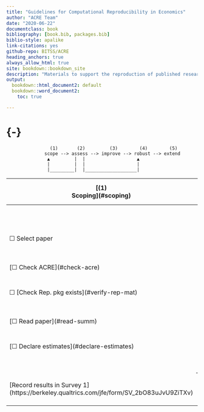 ```yaml
--- 
title: "Guidelines for Computational Reproducibility in Economics"
author: "ACRE Team"
date: "2020-06-22"
documentclass: book
bibliography: [book.bib, packages.bib]
biblio-style: apalike
link-citations: yes
github-repo: BITSS/ACRE
heading_anchors: true
always_allow_html: true
site: bookdown::bookdown_site
description: "Materials to support the reproduction of published research in economics."
output:
  bookdown::html_document2: default
  bookdown::word_document2:
    toc: true

---
```

 
 
#  {-}

                    (1)       (2)         (3)        (4)        (5)
                  scope --> assess --> improve --> robust --> extend
                   ▲         |  |                   ▲
                   |         |  |                   |
                   |_________|  |___________________|

<table>
   <thead>
      <tr>
         <th>[(1) <br> Scoping](#scoping) </th>
         <th>[(2) Assessment](#assessment)</th>
         <th colspan=2>[(3) <br> Improvement](#improvements)</th>
         <th>[(4) Robustness](#robust)</th>
         <th>[(5) Extensions]()</th>
      </tr>
   </thead>
   <tbody>
      <tr>
         <td></td>
         <td></td>
         <td>[Outcome-level](#improvements)</td>
         <td>[Paper-level](#paper-level)</td>
      </tr>
      <tr>
         <td>&#9744; Select paper</td>
         <td>[&#9744; Describe inputs](#describe-inputs)</td>
         <td>[&#9744; + Raw data](#rd)</td>
         <td>[&#9744; + Version control](#paper-level)</td>
         <td>[&#9744; Analytical choices](#id-analy)</td>
         <td>&#9744; New method</td>
      </tr>
      <tr>
         <td>[&#9744; Check ACRE](#check-acre)</td>
         <td>[&#9744; Reproduction diagrams](#diagram)</td>
         <td>[&#9744; + Analysis data](#ad)</td>
         <td>[&#9744; + Documentation](#paper-level)</td>
         <td>[&#9744; Type of choice](#id-type)</td>
         <td>&#9744; New data</td>
      </tr>
      <tr>
         <td>&#9744; [Check Rep. pkg exists](#verify-rep-mat)</td>
         <td>[&#9744; Reproduction score](#score)</td>
         <td>[&#9744; + Analysis code](#ac)</td>
         <td>[&#9744; + Dynamic document](#paper-level)</td>
         <td>[&#9744; Choice value](#id-val)</td>
         <td></td>
      </tr>
      <tr>
         <td>[&#9744;  Read paper](#read-summ)</td>
         <td></td>
         <td>[&#9744; + Cleaning code](#cc)</td>
         <td>[&#9744; + File structure](#paper-level)</td>
         <td>[&#9744; Justify and test alternatives](#test-rob)</td>
         <td></td>
      </tr>
      <tr>
         <td>[&#9744; Declare estimates](#declare-estimates)</td>
         <td></td>
         <td>[&#9744; Debug analysis code](#dac)</td>
         <td></td>
         <td>
         <td></td>
         <td></td>
      </tr>
      <tr>
         <td></td>
         <td></td>
         <td>[&#9744; Debug cleaning code](#dcc)</td>
         <td></td>
         <td></td>
         <td></td>
      </tr>
      <tr>
         <td>[Record results in Survey 1](https://berkeley.qualtrics.com/jfe/form/SV_2bO83uJvU9ZiTXv)</td>
         <th colspan=3>[Record results in Survey 2](https://berkeley.qualtrics.com/jfe/form/SV_2gd9Y3XVtjLpZL7)</th>
         <td>[Record results in Survey 3](ADD LINK)</td>
         <td></td>
      </tr>
   </tbody>
</table>
